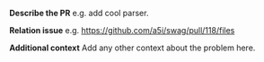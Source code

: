 **Describe the PR**
e.g. add cool parser.

**Relation issue**
e.g. https://github.com/a5i/swag/pull/118/files

**Additional context**
Add any other context about the problem here.
